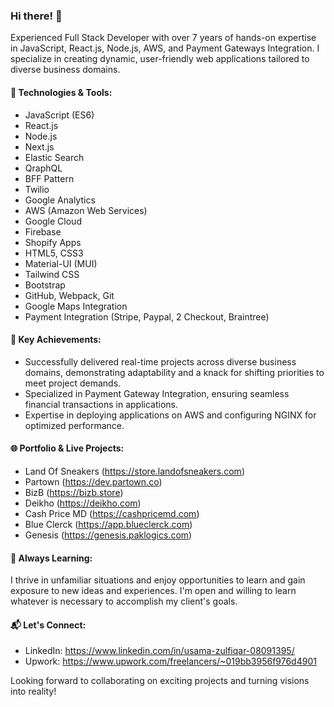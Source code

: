 ### Hi there! 👋

Experienced Full Stack Developer with over 7 years of hands-on expertise in JavaScript, React.js, Node.js, AWS, and Payment Gateways Integration. I specialize in creating dynamic, user-friendly web applications tailored to diverse business domains.

#### 🔧 Technologies & Tools:

- JavaScript (ES6)
- React.js
- Node.js
- Next.js
- Elastic Search
- QraphQL
- BFF Pattern
- Twilio
- Google Analytics
- AWS (Amazon Web Services)
- Google Cloud
- Firebase
- Shopify Apps
- HTML5, CSS3
- Material-UI (MUI)
- Tailwind CSS
- Bootstrap
- GitHub, Webpack, Git
- Google Maps Integration
- Payment Integration (Stripe, Paypal, 2 Checkout, Braintree)

#### 🚀 Key Achievements:

- Successfully delivered real-time projects across diverse business domains, demonstrating adaptability and a knack for shifting priorities to meet project demands.
- Specialized in Payment Gateway Integration, ensuring seamless financial transactions in applications.
- Expertise in deploying applications on AWS and configuring NGINX for optimized performance.

#### 🌐 Portfolio & Live Projects:

- Land Of Sneakers (https://store.landofsneakers.com)
- Partown (https://dev.partown.co)
- BizB (https://bizb.store)
- Deikho (https://deikho.com)
- Cash Price MD (https://cashpricemd.com)
- Blue Clerck (https://app.blueclerck.com)
- Genesis (https://genesis.paklogics.com) 

#### 🌱 Always Learning:

I thrive in unfamiliar situations and enjoy opportunities to learn and gain exposure to new ideas and experiences. I'm open and willing to learn whatever is necessary to accomplish my client's goals.

#### 📬 Let's Connect:

- LinkedIn: https://www.linkedin.com/in/usama-zulfiqar-08091395/
- Upwork: https://www.upwork.com/freelancers/~019bb3956f976d4901

Looking forward to collaborating on exciting projects and turning visions into reality!
